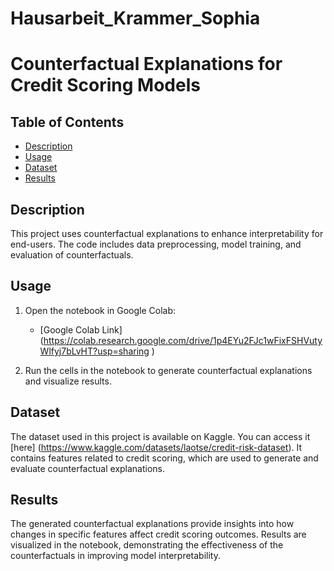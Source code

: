 # Hausarbeit_Krammer_Sophia

# Counterfactual Explanations for Credit Scoring Models

## Table of Contents
- [Description](#description)
- [Usage](#usage)
- [Dataset](#dataset)
- [Results](#results)

## Description

This project uses counterfactual explanations to enhance interpretability for end-users. The code includes data preprocessing, model training, and evaluation of counterfactuals.


## Usage

1. Open the notebook in Google Colab:
   - [Google Colab Link] (https://colab.research.google.com/drive/1p4EYu2FJc1wFixFSHVutyWlfyj7bLvHT?usp=sharing )

2. Run the cells in the notebook to generate counterfactual explanations and visualize results.


## Dataset

The dataset used in this project is available on Kaggle. You can access it [here] (https://www.kaggle.com/datasets/laotse/credit-risk-dataset). It contains features related to credit scoring, which are used to generate and evaluate counterfactual explanations.


## Results

The generated counterfactual explanations provide insights into how changes in specific features affect credit scoring outcomes. Results are visualized in the notebook, demonstrating the effectiveness of the counterfactuals in improving model interpretability.


